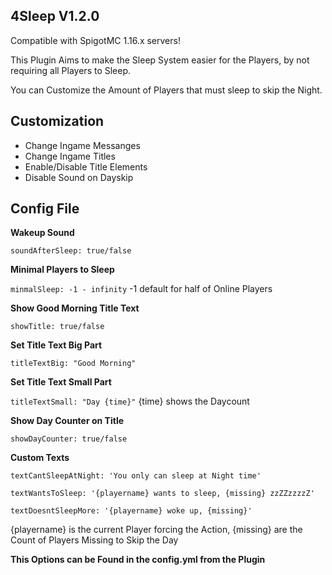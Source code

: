 ## 4Sleep V1.2.0

Compatible with SpigotMC 1.16.x servers!

This Plugin Aims to make the Sleep System easier for the Players, by not requiring all Players to Sleep.

You can Customize the Amount of Players that must sleep to skip the Night.


## Customization

* Change Ingame Messanges
* Change Ingame Titles
* Enable/Disable Title Elements
* Disable Sound on Dayskip  

## Config File

**Wakeup Sound**

`soundAfterSleep: true/false`

**Minimal Players to Sleep**

`minmalSleep: -1 - infinity` -1 default for half of Online Players

**Show Good Morning Title Text**

`showTitle: true/false`

**Set Title Text Big Part**

`titleTextBig: "Good Morning"`

**Set Title Text Small Part**

`titleTextSmall: "Day {time}"` {time} shows the Daycount

**Show Day Counter on Title**

`showDayCounter: true/false`

**Custom Texts**

`textCantSleepAtNight: 'You only can sleep at Night time' `

`textWantsToSleep: '{playername} wants to sleep, {missing} zzZZzzzzZ'`

`textDoesntSleepMore: '{playername} woke up, {missing}'`


{playername} is the current Player forcing the Action, {missing} are the Count of Players Missing to Skip the Day

**This Options can be Found in the config.yml from the Plugin**
